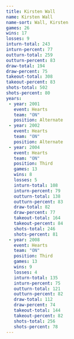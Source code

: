 ```yaml
---
title: Kirsten Wall
name: Kirsten Wall
name-sort: Wall, Kirsten
games: 26
wins: 17
losses: 9
inturn-total: 243
inturn-percent: 77
outturn-total: 259
outturn-percent: 83
draw-total: 194
draw-percent: 75
takeout-total: 308
takeout-percent: 83
shots-total: 502
shots-percent: 80
years:
 - year: 2001
   event: Hearts
   team: "ON"
   position: Alternate
 - year: 2002
   event: Hearts
   team: "ON"
   position: Alternate
 - year: 2004
   event: Hearts
   team: "ON"
   position: Third
   games: 13
   wins: 8
   losses: 5
   inturn-total: 108
   inturn-percent: 79
   outturn-total: 138
   outturn-percent: 83
   draw-total: 82
   draw-percent: 77
   takeout-total: 164
   takeout-percent: 84
   shots-total: 246
   shots-percent: 81
 - year: 2008
   event: Hearts
   team: "ON"
   position: Third
   games: 13
   wins: 9
   losses: 4
   inturn-total: 135
   inturn-percent: 75
   outturn-total: 121
   outturn-percent: 82
   draw-total: 112
   draw-percent: 74
   takeout-total: 144
   takeout-percent: 82
   shots-total: 256
   shots-percent: 78
---
```


